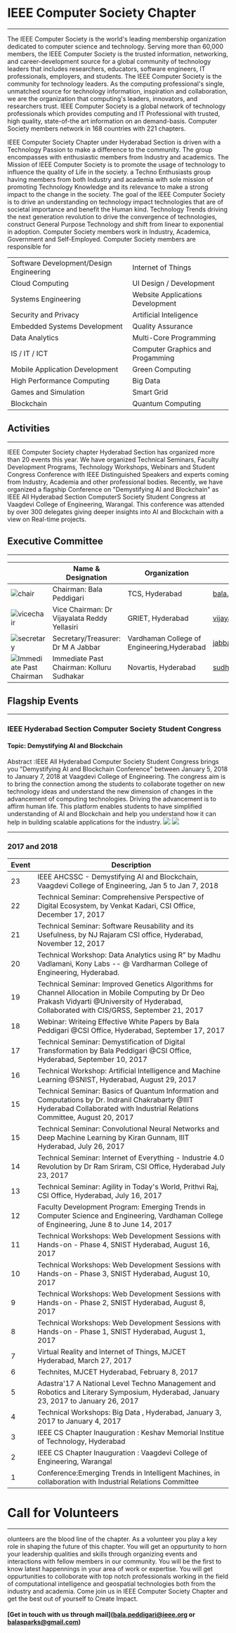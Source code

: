 [](img/logo/ComputerSocietyLogo-RGB.gif "IEEE Computer Society")
# IEEE Computer Society Chapter
---

The IEEE Computer Society is the world's leading membership organization dedicated to computer science and technology. Serving more than 60,000 members, the IEEE Computer Society is the trusted information, networking, and career-development source for a global community of technology leaders that includes researchers, educators, software engineers, IT professionals, employers, and students. The IEEE Computer Society is the community for technology leaders. As the computing professional's single, unmatched source for technology information, inspiration and collaboration, we are the organization that computing's leaders, innovators, and researchers trust. IEEE Computer Society is a global network of technology professionals which provides computing and IT Professional with trusted, high quality, state-of-the art information on an demand-basis. Computer Society members network in 168 countries with 221 chapters.

IEEE Computer Society Chapter under Hyderabad Section is driven with a Technology Passion to make a difference to the community. The group encompasses with enthusiastic members from Industry and academics. The Mission of IEEE Computer Society is to promote the usage of technology to influence the quality of Life in the society.  a Techno Enthusiasts group having members from both Industry and academia with sole mission of promoting Technology Knowledge and its relevance to make a strong impact to the change in the society. The goal of the IEEE Computer Society is to drive an understanding on technology impact technologies that are of societal importance and benefit the Human kind. Technology Trends driving the next generation revolution to drive the convergence of technologies, construct General Purpose Technology and shift from linear to exponential in adoption. Computer Society members work in Industry, Academica, Government and Self-Employed. Computer Society members are responsible for

|                                            |                    |
|:-------------------------------------------|--------------------|
| Software Development/Design Engineering    | Internet of Things |
| Cloud Computing                            | UI Design / Development|
| Systems Engineering                        | Website Applications Development|
| Security and Privacy                       | Artificial Inteligence|
| Embedded Systems Development               | Quality Assurance |
| Data Analytics                             | Multi-Core Programming|
| IS / IT / ICT                              | Computer Graphics and Progamming|
| Mobile Application Development             | Green Computing|
| High Performance Computing                 | Big Data |
| Games and Simulation                       | Smart Grid|
| Blockchain                                 | Quantum Computing|

 
## Activities
---  
IEEE Computer Society chapter Hyderabad Section has organized more than 20 events this year. We have organized Technical Seminars, Faculty Development Programs, Technology Workshops, Webinars and Student Congress Conference with IEEE Distinguished Speakers and experts coming from Industry, Academia and other professional bodies.  Recently, we have organized a flagship Conference on "Demystifying AI and Blockchain" as IEEE All Hyderabad Section ComputerS Society Student Congress at Vaagdevi College of Engineering, Warangal. This conference was attended by over 300 delegates giving deeper insights into AI and Blockchain with a view on Real-time projects.

## Executive Committee  
---  

|                                             | Name & Designation      |Organization       |E-mail            |#Membership      |
|---------------------------------------------|-------------------------|-------------------|------------------|-----------------|
|![chair](img/ec/chair.jpg?raw=true)          |Chairman: Bala Peddigari |TCS, Hyderabad     |bala.peddigari@ieee.org  |SM 90578910|
|![vicechair](img/ec/vicechair.jpg?raw=true)  |Vice Chairman: Dr Vijayalata Reddy Yellasiri  |GRIET, Hyderabad     |vijayalata.ieee@gmail.com  | SM 92115803
|![secretary](img/ec/secretary.jpg?raw=true)  |Secretary/Treasurer: Dr M A Jabbar |Vardhaman College of Engineering,Hyderabad|jabbar.meerja@gmail.com|SM 91119906|
|![Immediate Past Chairman](img/ec/immediatepastchair.jpg?raw=true) |Immediate Past Chairman: Kolluru Sudhakar|Novartis, Hyderabad|sudhakar.kolluru@gmail.com||


## Flagship Events  
---  
### IEEE Hyderabad Section Computer Society Student Congress

#### Topic: Demystifying AI and Blockchain

Abstract :IEEE All Hyderabad Computer Society Student Congress brings you "Demystifying AI and Blockchain Conference" between January 5, 2018 to January 7, 2018 at Vaagdevi College of Engineering. The congress aim is to bring the connection among the students to collaborate together on new technology ideas and understand the new dimension of changes in the advancement of computing technologies. Driving the advancement is to affirm human life. This platform enables students to have simplified understanding of AI and Blockchain and help you understand how it can help in building scalable applications for the industry.
![](img/events/Picture9.jpg) ![](img/events/Picture10.jpg)

--- 

### 2017 and 2018
Event | Description     |
|-----|-----------------|
|23   | IEEE AHCSSC - Demystifying AI and Blockchain, Vaagdevi College of Engineering, Jan 5 to Jan 7, 2018 |
|22   | Technical Seminar: Comprehensive Perspective of Digital Ecosystem, by Venkat Kadari, CSI Office, December 17, 2017 |
|21   | Technical Seminar: Software Reusability and its Usefulness, by NJ Rajaram CSI office, Hyderabad, November 12, 2017 |
|20   | Technical Workshop: Data Analytics using R” by Madhu Vadlamani, Kony Labs -- @ Vardharman College of Engineering, Hyderabad. |
|19   | Technical Seminar: Improved Genetics Algorithms for Channel Allocation in Mobile Computing by Dr Deo Prakash Vidyarti @University of Hyderabad, Collaborated with CIS/GRSS, September 21, 2017 |
|18   | Webinar: Writeing Effective White Papers by Bala Peddigari @CSI Office, Hyderabad, September 17, 2017 |
|17   | Technical Seminar: Demystification of Digital Transformation by Bala Peddigari @CSI Office, Hyderabad, September 10, 2017 |
|16   | Technical Workshop: Artificial Intelligence and Machine Learning @SNIST, Hyderabad, August 29, 2017 |
|15   | Technical Seminar: Basics of Quantum Information and Computations by Dr. Indranil Chakrabarty @IIIT Hyderabad Collaborated with Industrial Relations Committee, August 20, 2017 |
|15   | Technical Seminar: Convolutional Neural Networks and Deep Machine Learning by Kiran Gunnam, IIIT Hyderabad, July 26, 2017 |
|14   | Technical Seminar: Internet of Everything - Industrie 4.0 Revolution by Dr Ram Sriram, CSI Office, Hyderabad July 23, 2017 |
|13   | Technical Seminar: Agility in Today's World, Prithvi Raj, CSI Office, Hyderabad, July 16, 2017 |
|12   | Faculty Development Program: Emerging Trends in Computer Science and Engineering, Vardhaman College of Engineering, June 8 to June 14, 2017 |
|11   | Technical Workshops: Web Development Sessions with Hands-on - Phase 4, SNIST Hyderabad, August 16, 2017 |
|10   | Technical Workshops: Web Development Sessions with Hands-on - Phase 3, SNIST Hyderabad, August 10, 2017 |
| 9   | Technical Workshops: Web Development Sessions with Hands-on - Phase 2, SNIST Hyderabad, August 8, 2017  |
| 8   | Technical Workshops: Web Development Sessions with Hands-on - Phase 1, SNIST Hyderabad, August 1, 2017  |
| 7   | Virtual Reality and Internet of Things, MJCET Hyderabad, March 27, 2017  |
| 6   | Technites, MJCET Hyderabad, February 8, 2017  |
| 5   | Adastra'17 A National Level Techno Management and Robotics and Literary Symposium,  Hyderabad, January 23, 2017 to January 26, 2017  |
| 4   | Technical Workshops: Big Data ,  Hyderabad, January 3, 2017 to January 4, 2017  |
| 3   | IEEE CS Chapter Inauguration : Keshav Memorial Institue of Technology, Hyderabad  |
| 2   | IEEE CS Chapter Inauguration : Vaagdevi College of Engineering, Warangal  |
| 1   | Conference:Emerging Trends in Intelligent Machines, in collaboration with Industrial Relations Committee  |




# Call for Volunteers 
---
olunteers are the blood line of the chapter. As a volunteer you play a key role in shaping the future of this chapter. You will get an oppurtunity to horn your leadership qualities and skills through organizing events and interactions with fellow members in our community. You will be the first to know latest happennings in your area of work or expertise. You will get oppurtunities to colloborate with top notch professionals working in the field of computational intelligence and geospatial technologies both from the industry and academia. Come join us in IEEE Computer Society Chapter and get the best out of yourself to Create Impact.

#### [Get in touch with us through mail](bala.peddigari@ieee.org or balasparks@gmail.com)